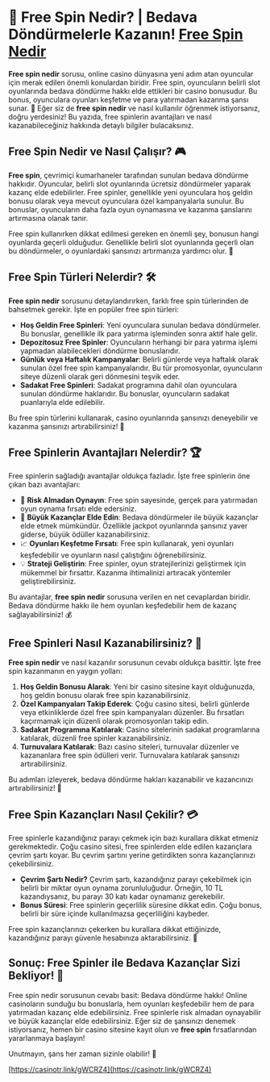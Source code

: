# 🎰 Free Spin Nedir? | Bedava Döndürmelerle Kazanın! [Free Spin Nedir](https://casinotr.link/gWCRZ4)

**Free spin nedir** sorusu, online casino dünyasına yeni adım atan oyuncular için merak edilen önemli konulardan biridir. Free spin, oyuncuların belirli slot oyunlarında bedava döndürme hakkı elde ettikleri bir casino bonusudur. Bu bonus, oyunculara oyunları keşfetme ve para yatırmadan kazanma şansı sunar. 🎁 Eğer siz de **free spin nedir** ve nasıl kullanılır öğrenmek istiyorsanız, doğru yerdesiniz! Bu yazıda, free spinlerin avantajları ve nasıl kazanabileceğiniz hakkında detaylı bilgiler bulacaksınız.

## Free Spin Nedir ve Nasıl Çalışır? 🎮

**Free spin**, çevrimiçi kumarhaneler tarafından sunulan bedava döndürme hakkıdır. Oyuncular, belirli slot oyunlarında ücretsiz döndürmeler yaparak kazanç elde edebilirler. Free spinler, genellikle yeni oyunculara hoş geldin bonusu olarak veya mevcut oyunculara özel kampanyalarla sunulur. Bu bonuslar, oyuncuların daha fazla oyun oynamasına ve kazanma şanslarını artırmasına olanak tanır.

Free spin kullanırken dikkat edilmesi gereken en önemli şey, bonusun hangi oyunlarda geçerli olduğudur. Genellikle belirli slot oyunlarında geçerli olan bu döndürmeler, o oyunlardaki şansınızı artırmanıza yardımcı olur. 🎲

## Free Spin Türleri Nelerdir? 🛠️

**Free spin nedir** sorusunu detaylandırırken, farklı free spin türlerinden de bahsetmek gerekir. İşte en popüler free spin türleri:

- **Hoş Geldin Free Spinleri**: Yeni oyunculara sunulan bedava döndürmeler. Bu bonuslar, genellikle ilk para yatırma işleminden sonra aktif hale gelir.
- **Depozitosuz Free Spinler**: Oyuncuların herhangi bir para yatırma işlemi yapmadan alabilecekleri döndürme bonuslarıdır.
- **Günlük veya Haftalık Kampanyalar**: Belirli günlerde veya haftalık olarak sunulan özel free spin kampanyalarıdır. Bu tür promosyonlar, oyuncuların siteye düzenli olarak geri dönmesini teşvik eder.
- **Sadakat Free Spinleri**: Sadakat programına dahil olan oyunculara sunulan döndürme haklarıdır. Bu bonuslar, oyuncuların sadakat puanlarıyla elde edilebilir.

Bu free spin türlerini kullanarak, casino oyunlarında şansınızı deneyebilir ve kazanma şansınızı artırabilirsiniz! 🎯

## Free Spinlerin Avantajları Nelerdir? 🏆

Free spinlerin sağladığı avantajlar oldukça fazladır. İşte free spinlerin öne çıkan bazı avantajları:

- 🎰 **Risk Almadan Oynayın**: Free spin sayesinde, gerçek para yatırmadan oyun oynama fırsatı elde edersiniz.
- 🎁 **Büyük Kazançlar Elde Edin**: Bedava döndürmeler ile büyük kazançlar elde etmek mümkündür. Özellikle jackpot oyunlarında şansınız yaver giderse, büyük ödüller kazanabilirsiniz.
- 📈 **Oyunları Keşfetme Fırsatı**: Free spin kullanarak, yeni oyunları keşfedebilir ve oyunların nasıl çalıştığını öğrenebilirsiniz.
- 💡 **Strateji Geliştirin**: Free spinler, oyun stratejilerinizi geliştirmek için mükemmel bir fırsattır. Kazanma ihtimalinizi artıracak yöntemler geliştirebilirsiniz.

Bu avantajlar, **free spin nedir** sorusuna verilen en net cevaplardan biridir. Bedava döndürme hakkı ile hem oyunları keşfedebilir hem de kazanç sağlayabilirsiniz! 💰

## Free Spinleri Nasıl Kazanabilirsiniz? 🎯

**Free spin nedir** ve nasıl kazanılır sorusunun cevabı oldukça basittir. İşte free spin kazanmanın en yaygın yolları:

1. **Hoş Geldin Bonusu Alarak**: Yeni bir casino sitesine kayıt olduğunuzda, hoş geldin bonusu olarak free spin kazanabilirsiniz.
2. **Özel Kampanyaları Takip Ederek**: Çoğu casino sitesi, belirli günlerde veya etkinliklerde özel free spin kampanyaları düzenler. Bu fırsatları kaçırmamak için düzenli olarak promosyonları takip edin.
3. **Sadakat Programına Katılarak**: Casino sitelerinin sadakat programlarına katılarak, düzenli free spinler kazanabilirsiniz.
4. **Turnuvalara Katılarak**: Bazı casino siteleri, turnuvalar düzenler ve kazananlara free spin ödülleri verir. Turnuvalara katılarak şansınızı artırabilirsiniz.

Bu adımları izleyerek, bedava döndürme hakları kazanabilir ve kazancınızı artırabilirsiniz! 🚀

## Free Spin Kazançları Nasıl Çekilir? 💳

Free spinlerle kazandığınız parayı çekmek için bazı kurallara dikkat etmeniz gerekmektedir. Çoğu casino sitesi, free spinlerden elde edilen kazançlara çevrim şartı koyar. Bu çevrim şartını yerine getirdikten sonra kazançlarınızı çekebilirsiniz.

- **Çevrim Şartı Nedir?** Çevrim şartı, kazandığınız parayı çekebilmek için belirli bir miktar oyun oynama zorunluluğudur. Örneğin, 10 TL kazandıysanız, bu parayı 30 katı kadar oynamanız gerekebilir.
- **Bonus Süresi**: Free spinlerin geçerlilik süresine dikkat edin. Çoğu bonus, belirli bir süre içinde kullanılmazsa geçerliliğini kaybeder.

Free spin kazançlarınızı çekerken bu kurallara dikkat ettiğinizde, kazandığınız parayı güvenle hesabınıza aktarabilirsiniz. 🎉

## Sonuç: Free Spinler ile Bedava Kazançlar Sizi Bekliyor! 🎰

Free spin nedir sorusunun cevabı basit: Bedava döndürme hakkı! Online casinoların sunduğu bu bonuslarla, hem oyunları keşfedebilir hem de para yatırmadan kazanç elde edebilirsiniz. Free spinlerle risk almadan oynayabilir ve büyük kazançlar elde edebilirsiniz. Eğer siz de şansınızı denemek istiyorsanız, hemen bir casino sitesine kayıt olun ve **free spin** fırsatlarından yararlanmaya başlayın!

Unutmayın, şans her zaman sizinle olabilir! 🎲

[https://casinotr.link/gWCRZ4](https://casinotr.link/gWCRZ4)
